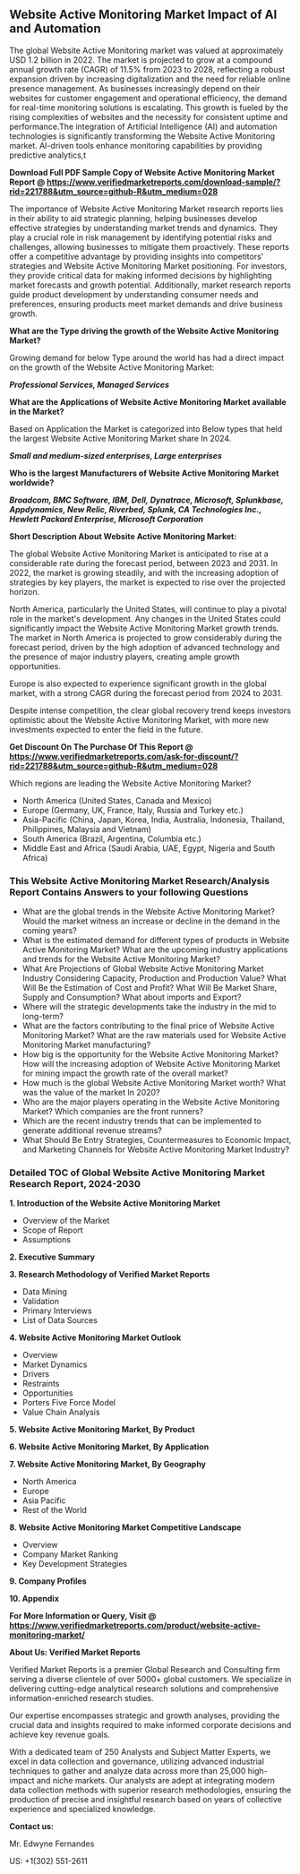 <h2>Website Active Monitoring Market Impact of AI and Automation</h2>The global Website Active Monitoring market was valued at approximately USD 1.2 billion in 2022. The market is projected to grow at a compound annual growth rate (CAGR) of 11.5% from 2023 to 2028, reflecting a robust expansion driven by increasing digitalization and the need for reliable online presence management. As businesses increasingly depend on their websites for customer engagement and operational efficiency, the demand for real-time monitoring solutions is escalating. This growth is fueled by the rising complexities of websites and the necessity for consistent uptime and performance.The integration of Artificial Intelligence (AI) and automation technologies is significantly transforming the Website Active Monitoring market. AI-driven tools enhance monitoring capabilities by providing predictive analytics,t</p><p id="" class=""><strong>Download Full PDF Sample Copy of Website Active Monitoring Market Report @ <a href="https://www.verifiedmarketreports.com/download-sample/?rid=221788&utm_source=github-R&utm_medium=028" target="_blank">https://www.verifiedmarketreports.com/download-sample/?rid=221788&utm_source=github-R&utm_medium=028</a></strong></p><p>The importance of&nbsp;Website Active Monitoring Market research reports lies in their ability to aid strategic planning, helping businesses develop effective strategies by understanding market trends and dynamics. They play a crucial role in risk management by identifying potential risks and challenges, allowing businesses to mitigate them proactively. These reports offer a competitive advantage by providing insights into competitors' strategies and Website Active Monitoring Market positioning. For investors, they provide critical data for making informed decisions by highlighting market forecasts and growth potential. Additionally, market research reports guide product development by understanding consumer needs and preferences, ensuring products meet market demands and drive business growth.</p><p><strong>What are the&nbsp;Type driving the growth of the Website Active Monitoring Market?</strong></p><p id="" class="">Growing demand for below Type around the world has had a direct impact on the growth of the Website Active Monitoring Market:</p><em><strong>Professional Services, Managed Services</strong></em></p><strong>What are the&nbsp;Applications&nbsp;of Website Active Monitoring Market available in the Market?</strong></p><p id="" class="">Based on Application the Market is categorized into Below types that held the largest Website Active Monitoring Market share In 2024.</p><em><strong>Small and medium-sized enterprises, Large enterprises</strong></em></p><strong>Who is the largest Manufacturers of Website Active Monitoring Market worldwide?</strong></p><p><em><strong>Broadcom, BMC Software, IBM, Dell, Dynatrace, Microsoft, Splunkbase, Appdynamics, New Relic, Riverbed, Splunk, CA Technologies Inc., Hewlett Packard Enterprise, Microsoft Corporation</strong></em></p><p id="" class=""><strong>Short Description About Website Active Monitoring Market:</strong></p><p>The global Website Active Monitoring Market is anticipated to rise at a considerable rate during the forecast period, between 2023 and 2031. In 2022, the market is growing steadily, and with the increasing adoption of strategies by key players, the market is expected to rise over the projected horizon.</p><p>North America, particularly the United States, will continue to play a pivotal role in the market's development. Any changes in the United States could significantly impact the Website Active Monitoring Market growth trends. The market in North America is projected to grow considerably during the forecast period, driven by the high adoption of advanced technology and the presence of major industry players, creating ample growth opportunities.</p><p>Europe is also expected to experience significant growth in the global market, with a strong CAGR during the forecast period from 2024 to 2031.</p><p>Despite intense competition, the clear global recovery trend keeps investors optimistic about the Website Active Monitoring Market, with more new investments expected to enter the field in the future.</p><p id="" class=""><strong>Get Discount On The Purchase Of This Report @ <a href="https://www.verifiedmarketreports.com/ask-for-discount/?rid=221788&utm_source=github-R&utm_medium=028" target="_blank">https://www.verifiedmarketreports.com/ask-for-discount/?rid=221788&utm_source=github-R&utm_medium=028</a></strong></p>Which regions are leading the Website Active Monitoring Market?</p><ul><li>North America (United States, Canada and Mexico)</li><li>Europe (Germany, UK, France, Italy, Russia and Turkey etc.)</li><li>Asia-Pacific (China, Japan, Korea, India, Australia, Indonesia, Thailand, Philippines, Malaysia and Vietnam)</li><li>South America (Brazil, Argentina, Columbia etc.)</li><li>Middle East and Africa (Saudi Arabia, UAE, Egypt, Nigeria and South Africa)</li></ul><h3 id="" class="">This Website Active Monitoring Market Research/Analysis Report Contains Answers to your following Questions</h3><ul><li>What are the global trends in the Website Active Monitoring Market? Would the market witness an increase or decline in the demand in the coming years?</li><li>What is the estimated demand for different types of products in Website Active Monitoring Market? What are the upcoming industry applications and trends for the Website Active Monitoring Market?</li><li>What Are Projections of Global Website Active Monitoring Market Industry Considering Capacity, Production and Production Value? What Will Be the Estimation of Cost and Profit? What Will Be Market Share, Supply and Consumption? What about imports and Export?</li><li>Where will the strategic developments take the industry in the mid to long-term?</li><li>What are the factors contributing to the final price of Website Active Monitoring Market? What are the raw materials used for Website Active Monitoring Market manufacturing?</li><li>How big is the opportunity for the Website Active Monitoring Market? How will the increasing adoption of Website Active Monitoring Market for mining impact the growth rate of the overall market?</li><li>How much is the global Website Active Monitoring Market worth? What was the value of the market In 2020?</li><li>Who are the major players operating in the Website Active Monitoring Market? Which companies are the front runners?</li><li>Which are the recent industry trends that can be implemented to generate additional revenue streams?</li><li>What Should Be Entry Strategies, Countermeasures to Economic Impact, and Marketing Channels for Website Active Monitoring Market Industry?</li></ul><h3 id="" class="">Detailed TOC of Global Website Active Monitoring Market Research Report, 2024-2030</h3><p id="" class=""><strong>1. Introduction of the Website Active Monitoring Market</strong></p><ul><li>Overview of the Market</li><li>Scope of Report</li><li>Assumptions</li></ul><p id="" class=""><strong>2. Executive Summary</strong></p><p id="" class=""><strong>3. Research Methodology of Verified Market Reports</strong></p><ul><li>Data Mining</li><li>Validation</li><li>Primary Interviews</li><li>List of Data Sources</li></ul><p id="" class=""><strong>4. Website Active Monitoring Market Outlook</strong></p><ul><li>Overview</li><li>Market Dynamics</li><li>Drivers</li><li>Restraints</li><li>Opportunities</li><li>Porters Five Force Model</li><li>Value Chain Analysis</li></ul><p id="" class=""><strong>5. Website Active Monitoring Market, By Product</strong></p><p id="" class=""><strong>6. Website Active Monitoring Market, By Application</strong></p><p id="" class=""><strong>7. Website Active Monitoring Market, By Geography</strong></p><ul><li>North America</li><li>Europe</li><li>Asia Pacific</li><li>Rest of the World</li></ul><p id="" class=""><strong>8. Website Active Monitoring Market Competitive Landscape</strong></p><ul><li>Overview</li><li>Company Market Ranking</li><li>Key Development Strategies</li></ul><p id="" class=""><strong>9. Company Profiles</strong></p><p id="" class=""><strong>10. Appendix</strong></p><p id="" class=""><strong>For More Information or Query, Visit @ <a href="https://www.verifiedmarketreports.com/product/website-active-monitoring-market/" target="_blank">https://www.verifiedmarketreports.com/product/website-active-monitoring-market/</a></strong></p><p id="" class=""><strong>About Us: Verified Market Reports</strong></p><p id="" class="">Verified Market Reports is a premier Global Research and Consulting firm serving a diverse clientele of over 5000+ global customers. We specialize in delivering cutting-edge analytical research solutions and comprehensive information-enriched research studies.</p><p id="" class="">Our expertise encompasses strategic and growth analyses, providing the crucial data and insights required to make informed corporate decisions and achieve key revenue goals.</p><p id="" class="">With a dedicated team of 250 Analysts and Subject Matter Experts, we excel in data collection and governance, utilizing advanced industrial techniques to gather and analyze data across more than 25,000 high-impact and niche markets. Our analysts are adept at integrating modern data collection methods with superior research methodologies, ensuring the production of precise and insightful research based on years of collective experience and specialized knowledge.</p><p id="" class=""><strong>Contact us:</strong></p><p id="" class="">Mr. Edwyne Fernandes</p><p id="" class="">US: +1(302) 551-2611</p>